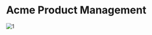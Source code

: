 # Acme Product Management

![1](https://github.com/ranemihir/DeborahK-Angular-NgRx/blob/main/screenshots/1.png)
